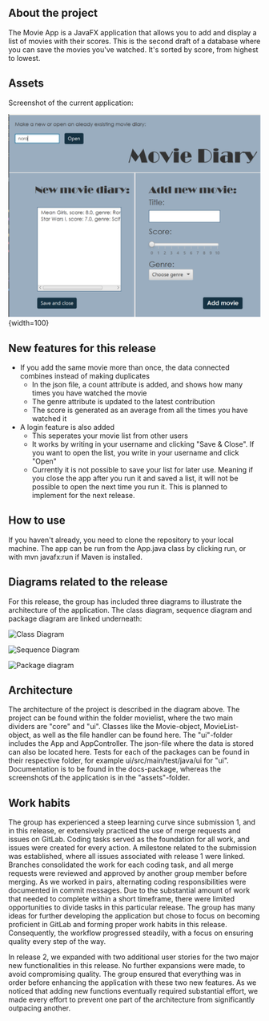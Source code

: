 ## About the project

The Movie App is a JavaFX application that allows you to add and display a list of movies with their scores. This is the second draft of a database where you can save the movies you've watched. It's sorted by score, from highest to lowest.

## Assets

Screenshot of the current application:

![release2](assets/release2/release2.png "Picture"){width=100}

## New features for this release

- If you add the same movie more than once, the data connected combines instead of making duplicates
    - In the json file, a count attribute is added, and shows how many times you have watched the movie
    - The genre attribute is updated to the latest contribution
    - The score is generated as an average from all the times you have watched it
- A login feature is also added
    - This seperates your movie list from other users
    - It works by writing in your username and clicking "Save & Close". If you want to open the list, you write in your username and click "Open"
    - Currently it is not possible to save your list for later use. Meaning if you close the app after you run it and saved a list, it will not be possible to open the next time you run it. This is planned to implement for the next release.

## How to use

If you haven't already, you need to clone the repository to your local machine. The app can be run from the App.java class by clicking run, or with mvn javafx:run if Maven is installed.

## Diagrams related to the release

For this release, the group has included three diagrams to illustrate the architecture of the application. The class diagram, sequence diagram and package diagram are linked underneath:

![Class Diagram](http://your-plantuml-server-url.com/plantuml/svg/ZLJRRjim37ttL-ZHsPOVC8QXMRfs3xqCY7z0iLY7g2ovafpTi7-VH4cnrIP0ys1OXuU7XnITA-kuSTCWsLPoQzaryjxmeRBFg4RktzZE_PR0h3FO1Tuo0YyJg0xkmLhUmqPYhmPGZdN-0QQgEfAyrqS4zhTYQzQYaz1uIOEgPm7PTTfuHEXfxwi4v1QKAJbRFIdNCFJA5Vl8ZXe5i-0U-01rfAsME4dMKR48aFAR32x4zJHAxBY3ck1KkaybNc5HXS3akiyr2GmsFKAcFVAl6CCTMXT7GKVRi81yfiENa4q4dnx3TM6Ji9gUoqeFqx07y_YqJ4bsXroprH69qRtM4hXYtG6wvsNptkniSxtMwUwQA6HpAvjnt6hbZ9OIJ6Z7_zRi2ILyvqfuh9cxJGXBf9EZ1IN7PY0F81o2PGhJ652XGoxn3vJuWSfiXFZgLBtf76hrxUZNi21rlclJmYztWo25BHNoW5jDLK_rBvIdEEcKCjCe_2nFsMSOqUhseD72HQi6yiA6XixaFuwWteudndRyc4TtPl_oZUHxwwrM3RlrpyL5_k3ka3z2WjCQ_ZIuwAxLDvuxp-fJobYnz-Ui4dM-VGDSp0CqUg24qtVxBdQvoxdb3yibIrij_RkjofM-pAkkG0d_D_WV "Class Diagram")

![Sequence Diagram](http://your-plantuml-server-url.com/plantuml/svg/ZP71Ri8m38RlUGeVXpJs01mGY5sG1ZjKF83dU9MtDEaIXuaz_LAAHe4YxP8uzl_zJfn5KeoQ6mSLVsNsnF0iM4TiJFeKtsA9eDA3OqWQXJhfi7A2DfmIrhnqKlk6lGALXQCnI1eYx5A92w52qc8fhuBN69oxIc_2NlX5ajvcZUbCO3eVi3DOMWjR_kubiFPjLdEkT-fZPGQhoAWyqBw-VJ2fwG_JAzkXv8JQST-r5nLqyiENq8F7XXyXKOXbOwMdoNzwdUr6-tMZwHzzGMc0uz3-D7U14UNeTGh15gfCL3xsFJjtC6R1tfRV_mK0 "Sequence Diagram")

![Package diagram](http://your-plantuml-server-url.com/plantuml/svg/RP1H3eCW38QVrrFq11nXyGYxGeD8q046mPWitdsjMmQQySRNZ_wbtP8fvUAV-20zaJNOExA9F82EVex1X8mw9eClkCrVnSVL6INqoiOb1jW1ge5AtTjYqzRodTl-TAaVkhs8nR66VCvXnSdRgesqqh39e9KD6t-DoLvZk9k4VEmp4_kYDQF_uSSE03eJUjxX6m00 "Package diagram")

## Architecture

The architecture of the project is described in the diagram above. The project can be found within the folder movielist, where the two main dividers are "core" and "ui". Classes like the Movie-object, MovieList-object, as well as the file handler can be found here. The "ui"-folder includes the App and AppController. The json-file where the data is stored can also be located here. Tests for each of the packages can be found in their respective folder, for example ui/src/main/test/java/ui for "ui". Documentation is to be found in the docs-package, whereas the screenshots of the application is in the "assets"-folder.

## Work habits

The group has experienced a steep learning curve since submission 1, and in this release, er extensively practiced the use of merge requests and issues on GitLab. Coding tasks served as the foundation for all work, and issues were created for every action. A milestone related to the submission was established, where all issues associated with release 1 were linked. Branches consolidated the work for each coding task, and all merge requests were reviewed and approved by another group member before merging. As we worked in pairs, alternating coding responsibilities were documented in commit messages. Due to the substantial amount of work that needed to complete within a short timeframe, there were limited opportunities to divide tasks in this particular release. The group has many ideas for further developing the application but chose to focus on becoming proficient in GitLab and forming proper work habits in this release. Consequently, the workflow progressed steadily, with a focus on ensuring quality every step of the way.

In release 2, we expanded with two additional user stories for the two major new functionalities in this release. No further expansions were made, to avoid compromising quality. The group ensured that everything was in order before enhancing the application with these two new features. As we noticed that adding new functions eventually required substantial effort, we made every effort to prevent one part of the architecture from significantly outpacing another.